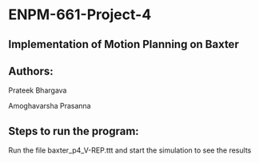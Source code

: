 # ENPM-661-Project-4
## Implementation of Motion Planning on Baxter

## Authors:

Prateek Bhargava

Amoghavarsha Prasanna

## Steps to run the program:

Run the file baxter_p4_V-REP.ttt and start the simulation to see the results
